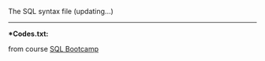 The SQL syntax file (updating...)

<hr>

<strong> *Codes.txt:</strong>

from course <a href="https://www.udemy.com/course/the-complete-sql-bootcamp/" target="_blank">SQL Bootcamp</a>

